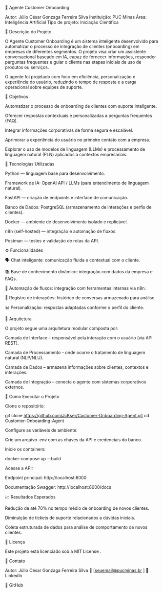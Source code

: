 🧠 Agente Customer Onboarding

Autor: Júlio César Gonzaga Ferreira Silva
Instituição: PUC Minas
Área: Inteligência Artificial
Tipo de projeto: Iniciação Científica

📘 Descrição do Projeto

O Agente Customer Onboarding é um sistema inteligente desenvolvido para automatizar o processo de integração de clientes (onboarding) em empresas de diferentes segmentos. O projeto visa criar um assistente conversacional baseado em IA, capaz de fornecer informações, responder perguntas frequentes e guiar o cliente nas etapas iniciais de uso de produtos ou serviços.

O agente foi projetado com foco em eficiência, personalização e experiência do usuário, reduzindo o tempo de resposta e a carga operacional sobre equipes de suporte.

🎯 Objetivos

Automatizar o processo de onboarding de clientes com suporte inteligente.

Oferecer respostas contextuais e personalizadas a perguntas frequentes (FAQ).

Integrar informações corporativas de forma segura e escalável.

Aprimorar a experiência do usuário no primeiro contato com a empresa.

Explorar o uso de modelos de linguagem (LLMs) e processamento de linguagem natural (PLN) aplicados a contextos empresariais.

🧩 Tecnologias Utilizadas

Python — linguagem base para desenvolvimento.

Framework de IA: OpenAI API / LLMs (para entendimento de linguagem natural).

FastAPI — criação de endpoints e interface de comunicação.

Banco de Dados: PostgreSQL (armazenamento de interações e perfis de clientes).

Docker — ambiente de desenvolvimento isolado e replicável.

n8n (self-hosted) — integração e automação de fluxos.

Postman — testes e validação de rotas da API.

⚙️ Funcionalidades

🗣️ Chat inteligente: comunicação fluida e contextual com o cliente.

📚 Base de conhecimento dinâmico: integração com dados da empresa e FAQs.

🔄 Automação de fluxos: integração com ferramentas internas via n8n.

🧾 Registro de interações: histórico de conversas armazenado para análise.

📊 Personalização: respostas adaptadas conforme o perfil do cliente.

🧠 Arquitetura

O projeto segue uma arquitetura modular composta por:

Camada de Interface – responsável pela interação com o usuário (via API REST).

Camada de Processamento – onde ocorre o tratamento de linguagem natural (NLP/NLU).

Camada de Dados – armazena informações sobre clientes, contextos e interações.

Camada de Integração – conecta o agente com sistemas corporativos externos.

🚀 Como Executar o Projeto

Clone o repositório:

git clone https://github.com/JcKser/Customer-Onboarding-Agent.git
cd Customer-Onboarding-Agent


Configure as variáveis de ambiente:

Crie um arquivo .env com as chaves da API e credenciais do banco.

Inicie os containers:

docker-compose up --build


Acesse a API:

Endpoint principal: http://localhost:8000

Documentação Swagger: http://localhost:8000/docs

📈 Resultados Esperados

Redução de até 70% no tempo médio de onboarding de novos clientes.

Diminuição de tickets de suporte relacionados a dúvidas iniciais.

Coleta estruturada de dados para análise de comportamento de novos clientes.

🧾 Licença

Este projeto está licenciado sob a MIT License
.

👤 Contato

Autor: Júlio César Gonzaga Ferreira Silva
📧 [seuemail@pucminas.br
]
💼 LinkedIn

🐙 GitHub
